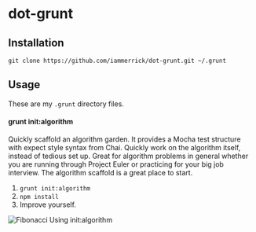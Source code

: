 # dot-grunt

## Installation

`git clone https://github.com/iammerrick/dot-grunt.git ~/.grunt`

## Usage

These are my `.grunt` directory files.

#### grunt init:algorithm

Quickly scaffold an algorithm garden. It provides a Mocha test structure with expect style syntax from Chai. Quickly work on the algorithm itself, instead of tedious set up. Great for algorithm problems in general whether you are running through Project Euler or practicing for your big job interview. The algorithm scaffold is a great place to start.

1. `grunt init:algorithm`
2. `npm install`
3. Improve yourself.

![Fibonacci Using init:algorithm](http://f.cl.ly/items/3N0w3i210y2x1l2w0G1m/Screen%20Shot%202012-11-17%20at%201.47.42%20PM.png)